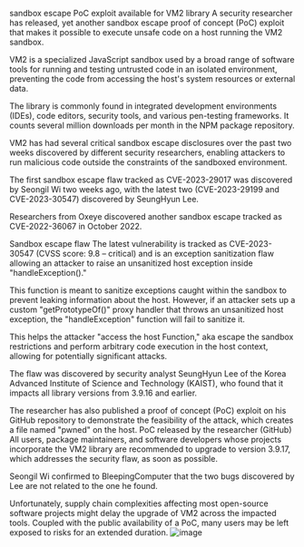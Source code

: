 sandbox escape PoC exploit available for VM2 library A security researcher has released, yet another sandbox escape proof of concept (PoC) exploit that makes it possible to execute unsafe code on a host running the VM2 sandbox.

VM2 is a specialized JavaScript sandbox used by a broad range of software tools for running and testing untrusted code in an isolated environment, preventing the code from accessing the host's system resources or external data.

The library is commonly found in integrated development environments (IDEs), code editors, security tools, and various pen-testing frameworks. It counts several million downloads per month in the NPM package repository.

VM2 has had several critical sandbox escape disclosures over the past two weeks discovered by different security researchers, enabling attackers to run malicious code outside the constraints of the sandboxed environment.

The first sandbox escape flaw tracked as CVE-2023-29017 was discovered by Seongil Wi two weeks ago, with the latest two (CVE-2023-29199 and CVE-2023-30547) discovered by SeungHyun Lee.

Researchers from Oxeye discovered another sandbox escape tracked as CVE-2022-36067 in October 2022.

Sandbox escape flaw The latest vulnerability is tracked as CVE-2023-30547 (CVSS score: 9.8 – critical) and is an exception sanitization flaw allowing an attacker to raise an unsanitized host exception inside "handleException()."

This function is meant to sanitize exceptions caught within the sandbox to prevent leaking information about the host. However, if an attacker sets up a custom "getPrototypeOf()" proxy handler that throws an unsanitized host exception, the "handleException" function will fail to sanitize it.

This helps the attacker "access the host Function," aka escape the sandbox restrictions and perform arbitrary code execution in the host context, allowing for potentially significant attacks.

The flaw was discovered by security analyst SeungHyun Lee of the Korea Advanced Institute of Science and Technology (KAIST), who found that it impacts all library versions from 3.9.16 and earlier.

The researcher has also published a proof of concept (PoC) exploit on his GitHub repository to demonstrate the feasibility of the attack, which creates a file named "pwned" on the host. PoC released by the researcher (GitHub) All users, package maintainers, and software developers whose projects incorporate the VM2 library are recommended to upgrade to version 3.9.17, which addresses the security flaw, as soon as possible.

Seongil Wi confirmed to BleepingComputer that the two bugs discovered by Lee are not related to the one he found.

Unfortunately, supply chain complexities affecting most open-source software projects might delay the upgrade of VM2 across the impacted tools. Coupled with the public availability of a PoC, many users may be left exposed to risks for an extended duration.
![image](https://github.com/PsySlayer/CVEs/assets/97471496/ad42ceea-d5a7-4e85-8640-583846ddfc99)

